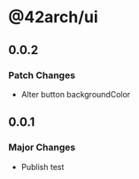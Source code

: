 # @42arch/ui

## 0.0.2

### Patch Changes

- Alter button backgroundColor

## 0.0.1

### Major Changes

- Publish test
